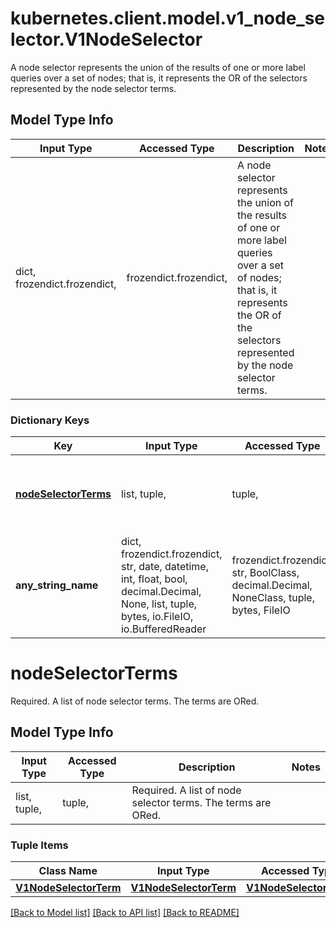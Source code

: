 # kubernetes.client.model.v1_node_selector.V1NodeSelector

A node selector represents the union of the results of one or more label queries over a set of nodes; that is, it represents the OR of the selectors represented by the node selector terms.

## Model Type Info
Input Type | Accessed Type | Description | Notes
------------ | ------------- | ------------- | -------------
dict, frozendict.frozendict,  | frozendict.frozendict,  | A node selector represents the union of the results of one or more label queries over a set of nodes; that is, it represents the OR of the selectors represented by the node selector terms. | 

### Dictionary Keys
Key | Input Type | Accessed Type | Description | Notes
------------ | ------------- | ------------- | ------------- | -------------
**[nodeSelectorTerms](#nodeSelectorTerms)** | list, tuple,  | tuple,  | Required. A list of node selector terms. The terms are ORed. | 
**any_string_name** | dict, frozendict.frozendict, str, date, datetime, int, float, bool, decimal.Decimal, None, list, tuple, bytes, io.FileIO, io.BufferedReader | frozendict.frozendict, str, BoolClass, decimal.Decimal, NoneClass, tuple, bytes, FileIO | any string name can be used but the value must be the correct type | [optional]

# nodeSelectorTerms

Required. A list of node selector terms. The terms are ORed.

## Model Type Info
Input Type | Accessed Type | Description | Notes
------------ | ------------- | ------------- | -------------
list, tuple,  | tuple,  | Required. A list of node selector terms. The terms are ORed. | 

### Tuple Items
Class Name | Input Type | Accessed Type | Description | Notes
------------- | ------------- | ------------- | ------------- | -------------
[**V1NodeSelectorTerm**](V1NodeSelectorTerm.md) | [**V1NodeSelectorTerm**](V1NodeSelectorTerm.md) | [**V1NodeSelectorTerm**](V1NodeSelectorTerm.md) |  | 

[[Back to Model list]](../../README.md#documentation-for-models) [[Back to API list]](../../README.md#documentation-for-api-endpoints) [[Back to README]](../../README.md)

